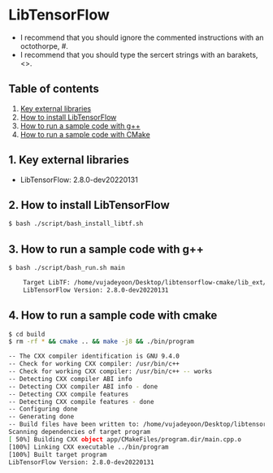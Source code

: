# LibTensorFlow
* I recommend that you should ignore the commented instructions with an octothorpe, #.
* I recommend that you should type the sercert strings with an barakets, <>.


## Table of contents
1. [Key external libraries](#key_lib)
2. [How to install LibTensorFlow](#install_libtf)
3. [How to run a sample code with g++](#run_sample_g++)
3. [How to run a sample code with CMake](#run_sample_cmake)


## 1. Key external libraries <a name="key_lib"></a>
* LibTensorFlow: 2.8.0-dev20220131


## 2. How to install LibTensorFlow <a name="install_libtf"></a>
```bash
$ bash ./script/bash_install_libtf.sh
```


## 3. How to run a sample code with g++ <a name="run_sample"></a>
```bash
$ bash ./script/bash_run.sh main
```
```bash
    Target LibTF: /home/vujadeyoon/Desktop/libtensorflow-cmake/lib_ext/libtensorflow_cpu
    LibTensorFlow Version: 2.8.0-dev20220131
```

## 4. How to run a sample code with cmake <a name="run_sample_cmake"></a>
```bash
$ cd build
$ rm -rf * && cmake .. && make -j8 && ./bin/program
```
```bash
-- The CXX compiler identification is GNU 9.4.0
-- Check for working CXX compiler: /usr/bin/c++
-- Check for working CXX compiler: /usr/bin/c++ -- works
-- Detecting CXX compiler ABI info
-- Detecting CXX compiler ABI info - done
-- Detecting CXX compile features
-- Detecting CXX compile features - done
-- Configuring done
-- Generating done
-- Build files have been written to: /home/vujadeyoon/Desktop/libtensorflow-cmake/build
Scanning dependencies of target program
[ 50%] Building CXX object app/CMakeFiles/program.dir/main.cpp.o
[100%] Linking CXX executable ../bin/program
[100%] Built target program
LibTensorFlow Version: 2.8.0-dev20220131
```

